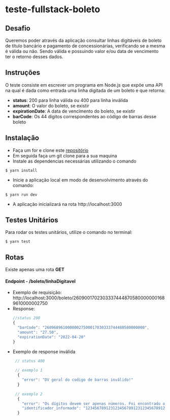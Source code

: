 # teste-fullstack-boleto
## Desafio
Queremos poder através da aplicação consultar linhas digitáveis de boleto de título bancário e pagamento de concessionárias, verificando 
se a mesma é válida ou não. Sendo válida e possuindo valor e/ou data de vencimento ter o retorno desses dados.

## Instruções
O teste consiste em escrever um programa em Node.js que expõe uma API na qual é dada
como entrada uma linha digitada de um boleto e que retorna:
- **status**: 200 para linha válida ou 400 para linha inválida
- **amount**: O valor do boleto, se existir
- **expirationDate**: A data de vencimento do boleto, se existir
- **barCode**: Os 44 dígitos correspondentes ao código de barras desse boleto

## Instalação
- Faça um for e clone este [repositório](https://github.com/MiqueiasCS/teste-fullstack-boleto.git)
- Em seguida faça um git clone para a sua maquina
- Instale as dependencias necessárias utilizando o comando
```
$ yarn install
```
- Inicie a aplicação local em modo de desenvolvimento através do comando:

```
$ yarn run dev
```

- A aplicação inicializará na rota http://localhost:3000

## Testes Unitários
Para rodar os testes unitários, utilize o comando no terminal:
```
$ yarn test
```

## Rotas
Existe apenas uma rota **GET**

#### Endpoint - /boleto/linhaDigitavel
- Exemplo de requisição: http://localhost:3000/boleto/26090017023033374448705800000001689610000002750
- Response:
  ```js
  //status 200
  {
    "barCode": "26096896100000027500017030333744480580000000",
    "amount": "27.50",
    "expirationDate": "2022-04-20"
  }
  ```
- Exemplo de response inválida
  ```js
   // status 400
   
   // exemplo 1
    {
      "error": "DV geral do codigo de barras inválido!"
    }
    
   // exemplo 2
    {
      "error": "Os dígitos devem ser apenas números. Foi encontrado o seguinte dígito não numérico: @",
      "identificador_informado": "12345678912312345678912312345678912312345678912@3"
    }
  ```
